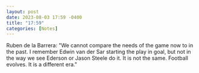 ```yaml
---
layout: post
date: 2023-08-03 17:59 -0400
title: "17:59"
categories: [Notes]
---
```


Ruben de la Barrera: "We cannot compare the needs of the game now to in the past. I remember Edwin van der Sar starting the play in goal, but not in the way we see Ederson or Jason Steele do it. It is not the same. Football evolves. It is a different era."